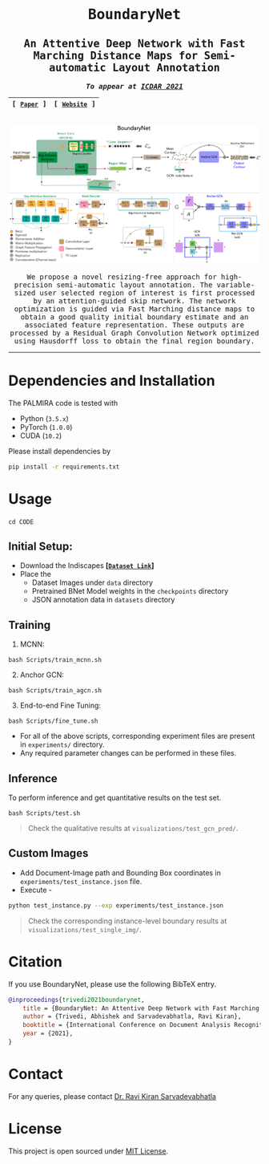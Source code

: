 <div align="center">

<samp>

<h1> BoundaryNet </h1>

<h2> An Attentive Deep Network with Fast Marching Distance Maps for Semi-automatic Layout Annotation </h2>



**_To appear at [ICDAR 2021](https://icdar2021.org/)_**

| **[ [```Paper```](<>) ]** | **[ [```Website```](<https://ihdia.iiit.ac.in/BoundaryNet/>) ]** |
|:-------------------:|:-------------------:|

<br>

<img src="Architecture.png">

We propose a novel resizing-free approach for high-precision semi-automatic layout annotation. The variable-sized user selected region
of interest is first processed by an attention-guided skip network. The network optimization is guided via Fast Marching distance maps to obtain a good quality
initial boundary estimate and an associated feature representation. These outputs are processed by a Residual Graph Convolution Network optimized using Hausdorff
loss to obtain the final region boundary.

---

</samp>
</div>


# Dependencies and Installation

The PALMIRA code is tested with

- Python (`3.5.x`)
- PyTorch (`1.0.0`)
- CUDA (`10.2`)

Please install dependencies by

```bash
pip install -r requirements.txt
```

# Usage

```cd CODE```

## Initial Setup:

- Download the Indiscapes **[[`Dataset Link`](https://github.com/ihdia/indiscapes)]**
- Place the
    - Dataset Images under `data` directory
    - Pretrained BNet Model weights in the `checkpoints` directory
    - JSON annotation data in `datasets` directory


## Training

1. MCNN:
```
bash Scripts/train_mcnn.sh
```
2. Anchor GCN:
```
bash Scripts/train_agcn.sh
```
3. End-to-end Fine Tuning:
```
bash Scripts/fine_tune.sh
```
- For all of the above scripts, corresponding experiment files are present in ```experiments/``` directory.
- Any required parameter changes can be performed in these files.


## Inference

To perform inference and get quantitative results on the test set.

```
bash Scripts/test.sh 
```
> Check the qualitative results at ```visualizations/test_gcn_pred/```.

## Custom Images

- Add Document-Image path and Bounding Box coordinates in ```experiments/test_instance.json``` file.
- Execute -
```bash
python test_instance.py --exp experiments/test_instance.json
```
> Check the corresponding instance-level boundary results at ```visualizations/test_single_img/```.


# Citation

If you use BoundaryNet, please use the following BibTeX entry.

```bibtex
@inproceedings{trivedi2021boundarynet,
    title = {BoundaryNet: An Attentive Deep Network with Fast Marching Distance Maps for Semi-automatic Layout Annotation},
    author = {Trivedi, Abhishek and Sarvadevabhatla, Ravi Kiran},
    booktitle = {International Conference on Document Analysis Recognition, {ICDAR} 2021},
    year = {2021},
}
```

# Contact

For any queries, please contact [Dr. Ravi Kiran Sarvadevabhatla](mailto:ravi.kiran@iiit.ac.in.)

# License

This project is open sourced under [MIT License](LICENSE).
